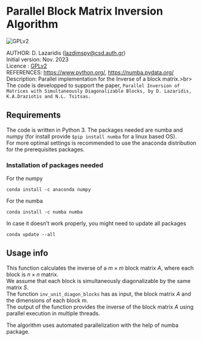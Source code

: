 #  Parallel Block Matrix Inversion Algorithm
![GPLv2][]

[GPLv2]: https://img.shields.io/badge/license-GPLv2-lightgrey.svg

AUTHOR: D. Lazaridis (lazdimspy@csd.auth.gr)<br>
Initial version: Nov. 2023<br>
Licence : [GPLv2](https://github.com/ASESINOELDIOS/Inverse-Block-Matrix/blob/main/LICENSE)<br>
REFERENCES:  https://www.python.org/, https://numba.pydata.org/<br>
Description: Parallel implementation for the Inverse of a block matrix.>br> 
The code is developped to support the paper, ``Parallel Inversion of Matrices with Simultaneously Diagonalizable Blocks, by D. Lazaridis, K.A.Draziotis and N.L. Tsitsas.``

## Requirements
The code is written in Python 3. The packages needed are numba and numpy (for install provide ``$pip install numba`` for a linux based OS).<br>
For more optimal settings is recommended to use the anaconda distribution for the prerequisites packages.
### Installation of packages needed

For the numpy
```
conda install -c anaconda numpy
```

For the numba
```
conda install -c numba numba
```

Ιn case it doesn't work properly, you might need to update all packages
```
conda update --all
```

## Usage info

This function calculates the inverse of a $m\times m$ block matrix $A$, where each block is $n\times n$ matrix.<br>
We assume that each block is simultaneously diagonalizable by the same matrix $S.$<br>
The function ``inv_unit_diagon_blocks`` has as input, the block matrix $A$ and the dimensions of each block m.<br>
The output of the function provides the inverse of the block matrix $A$ using parallel execution in multiple threads.

The algorithm uses automated parallelization with the help of numba package.

